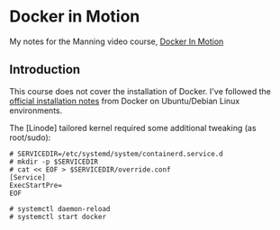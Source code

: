 # Docker in Motion

My notes for the Manning video course, [Docker In Motion][1]

## Introduction 

This course does not cover the installation of Docker. I've followed the [official installation notes][2] from Docker on Ubuntu/Debian Linux environments.

The [Linode] tailored kernel required some additional tweaking (as root/sudo):

```
# SERVICEDIR=/etc/systemd/system/containerd.service.d
# mkdir -p $SERVICEDIR
# cat << EOF > $SERVICEDIR/override.conf
[Service]
ExecStartPre=
EOF

# systemctl daemon-reload
# systemctl start docker
```



[1]: https://www.manning.com/livevideo/docker
[2]: https://docs.docker.com/install/linux/docker-ce/ubuntu/

[3]: https://www.linode.com/